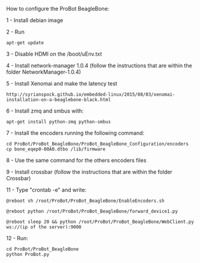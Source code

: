 How to configure the ProBot BeagleBone:

1 - Install debian image

2 - Run 
	
	apt-get update

3 - Disable HDMI on the /boot/uEnv.txt

4 - Install network-manager 1.0.4 (follow the instructions that are within the folder NetworkManager-1.0.4)

5 - Install Xenomai and make the latency test

    http://syrianspock.github.io/embedded-linux/2015/08/03/xenomai-installation-on-a-beaglebone-black.html

6 - Install zmq and smbus with:
    
    apt-get install python-zmq python-smbus

7 - Install the encoders running the following command: 

	cd ProBot/ProBot_BeagleBone/ProBot_BeagleBone_Configuration/encoders
	cp bone_eqep0-00A0.dtbo /lib/firmware

8 - Use the same command for the others encoders files

9 - Install crossbar (follow the instructions that are within the folder Crossbar)

11 - Type "crontab -e" and write:

	@reboot sh /root/ProBot/ProBot_BeagleBone/EnableEncoders.sh
	
	@reboot python /root/ProBot/ProBot_BeagleBone/forward_device1.py
	
	@reboot sleep 20 && python /root/ProBot/ProBot_BeagleBone/WebClient.py ws://(ip of the server):9000
	
12 - Run:

	cd ProBot/ProBot_BeagleBone
	python ProBot.py
